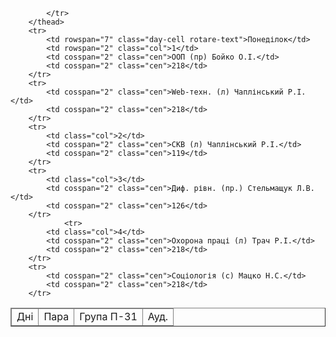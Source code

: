 <html lang="en">
<head>
    <meta charset="UTF-8">
    <meta name="viewport" content="width=device-width, initial-scale=1.0">
    <title>
        Розклад П-31
    </title>
    <link rel="stylesheet" href="css.css">
</head>
<body>
    <table border="" class="ST">
        <thead>
            <tr>
                <td class="center">
                    Дні
                </td>
                <td>
                    Пара
                </td>
                <td>
                    Група П-31
                </td>
                <td>
                    Ауд.
                </td>
                
            </tr>
        </thead>
        <tr>
            <td rowspan="7" class="day-cell rotare-text">Понеділок</td>
            <td rowspan="2" class="col">1</td>
            <td cosspan="2" class="cen">ООП (пр) Бойко О.І.</td>
            <td cosspan="2" class="cen">218</td>
        </tr>
        <tr>
            <td cosspan="2" class="cen">Web-техн. (л) Чаплінський Р.І.</td>
            <td cosspan="2" class="cen">218</td>
        </tr>
        <tr>
            <td class="col">2</td>
            <td cosspan="2" class="cen">СКВ (л) Чаплінський Р.І.</td>
            <td cosspan="2" class="cen">119</td>
        </tr>
        <tr>
            <td class="col">3</td>
            <td cosspan="2" class="cen">Диф. рівн. (пр.) Стельмащук Л.В.</td>
            <td cosspan="2" class="cen">126</td>
        </tr>
                <tr>
            <td class="col">4</td>
            <td cosspan="2" class="cen">Охорона праці (л) Трач Р.І.</td>
            <td cosspan="2" class="cen">218</td>
        </tr>
        <tr>
            <td cosspan="2" class="cen">Соціологія (с) Мацко Н.С.</td>
            <td cosspan="2" class="cen">218</td>
        </tr>
</body>
</html> 
